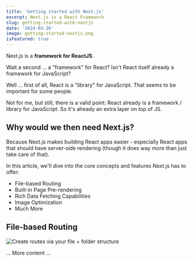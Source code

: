 ```yaml
---
title: 'Getting started with Next.js'
excerpt: Next.js is a React Framework
slug: getting-started-with-nextjs
date: '2024-03-26'
image: getting-started-nextjs.png
isFeatured: true
---
```


Next.js is a **framework for ReactJS**.

Wait a second ... a "framework" for React? Isn't React itself already a framework for JavaScript?

Well ... first of all, React is a "library" for JavaScript. That seems to be important for some people.

Not for me, but still, there is a valid point: React already is a framework / library for JavaScript. So it's already an extra layer on top of JS.

## Why would we then need Next.js?

Because Next.js makes building React apps easier - especially React apps that should have server-side rendering (though it does way more than just take care of that).

In this article, we'll dive into the core concepts and features Next.js has to offer:

- File-based Routing
- Built-in Page Pre-rendering
- Rich Data Fetching Capabilities
- Image Optimization
- Much More

## File-based Routing

![Create routes via your file + folder structure](nextjs-file-based-routing.png)

... More content ...